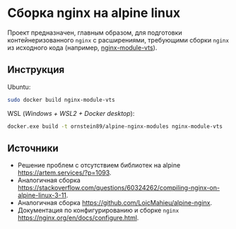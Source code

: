 # Сборка nginx на alpine linux

Проект предназначен, главным образом, для подготовки контейнеризованного `nginx` с расширениями, требующими сборки `nginx` из исходного кода (например, [nginx-module-vts](https://github.com/vozlt/nginx-module-vts)).

## Инструкция

Ubuntu:

```bash
sudo docker build nginx-module-vts
```

WSL (*Windows + WSL2 + Docker desktop*):

```bash
docker.exe build -t ornstein89/alpine-nginx-modules nginx-module-vts
```

## Источники

* Решение проблем с отсутствием библиотек на alpine <https://artem.services/?p=1093>.
* Аналогичная сборка <https://stackoverflow.com/questions/60324262/compiling-nginx-on-alpine-linux-3-11>.
* Аналогичная сборка <https://github.com/LoicMahieu/alpine-nginx>.
* Документация по конфигурированию и сборке `nginx` <https://nginx.org/en/docs/configure.html>.
